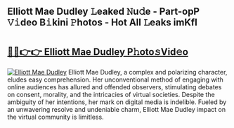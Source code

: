 ## Elliott Mae Dudley 𝙻eaked 𝙽u𝚍e - Part-opP 𝚅𝚒deo B𝚒kini 𝙿hotos - Hot All 𝙻eaks imKfI

# <h2><a href="http://ld0e059.urlbe.top/?page=Elliott+Mae+Dudley">🔗🔗👉👉 Elliott Mae Dudley P𝚑oto𝚜Vid𝚎o</a></h2>

[![Elliott Mae Dudley](https://i.imgur.com/eBuTRDB.gif)](http://ld0e059.urlbe.top/?page=Elliott+Mae+Dudley)
Elliott Mae Dudley, a complex and polarizing character, eludes easy comprehension. Her unconventional method of engaging with online audiences has allured and offended observers, stimulating debates on consent, morality, and the intricacies of virtual societies. Despite the ambiguity of her intentions, her mark on digital media is indelible. Fueled by an unwavering resolve and undeniable charm, Elliott Mae Dudley impact on the virtual community is limitless.

